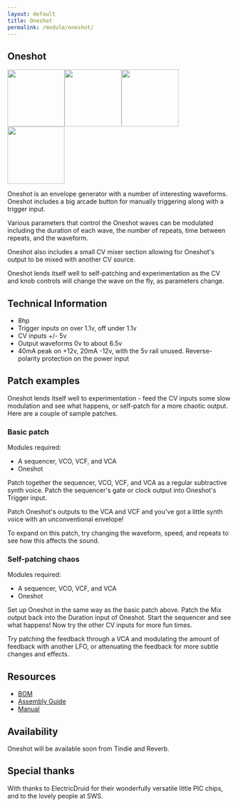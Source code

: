 ```yaml
---
layout: default
title: Oneshot
permalink: /module/oneshot/
---
```


## Oneshot

<a href="../../images/oneshot/oneshot-front.jpg" target="_blank"><img title="" src="../../images/oneshot/oneshot-front-thumb.jpg" alt="" height="128" width="128"></a><a href="../../images/oneshot/oneshot-side.jpg" target="_blank"><img src="../../images/oneshot/oneshot-side-thumb.jpg" height="128" width="128" /></a><a href="../../images/oneshot/oneshot-rear.jpg" target="_blank"><img src="../../images/oneshot/oneshot-rear-thumb.jpg" height="128" width="128" /></a><a href="../../images/oneshot/oneshot-pcbs.jpg" target="_blank"><img src="../../images/oneshot/oneshot-pcbs-thumb.jpg" height="128" width="128" /></a>

Oneshot is an envelope generator with a number of interesting waveforms. Oneshot includes a big arcade button for manually triggering along with a trigger input.

Various parameters that control the Oneshot waves can be modulated including the duration of each wave, the number of repeats, time between repeats, and the waveform.

Oneshot also includes a small CV mixer section allowing for Oneshot's output to be mixed with another CV source.

Oneshot lends itself well to self-patching and experimentation as the CV and knob controls will change the wave on the fly, as parameters change.

<!-- {% include youtube.html id="Zvx0Bf0yH-E" %} -->

<!-- {% include youtube.html id="Z_jfuflqjoc" %} -->

## Technical Information

- 8hp
- Trigger inputs on over 1.1v, off under 1.1v
- CV inputs +/- 5v
- Output waveforms 0v to about 6.5v
- 40mA peak on +12v, 20mA -12v, with the 5v rail unused. Reverse-polarity protection on the power input

## Patch examples

Oneshot lends itself well to experimentation - feed the CV inputs some slow modulation and see what happens, or self-patch for a more chaotic output. Here are a couple of sample patches.

### Basic patch

Modules required:

- A sequencer, VCO, VCF, and VCA
- Oneshot

Patch together the sequencer, VCO, VCF, and VCA as a regular subtractive synth voice. Patch the sequencer's gate or clock output into Oneshot's Trigger input. 

Patch Oneshot's outputs to the VCA and VCF and you've got a little synth voice with an unconventional envelope! 

To expand on this patch, try changing the waveform, speed, and repeats to see how this affects the sound.

### Self-patching chaos

Modules required:

- A sequencer, VCO, VCF, and VCA
- Oneshot

Set up Oneshot in the same way as the basic patch above. Patch the Mix output back into the Duration input of Oneshot. Start the sequencer and see what happens! Now try the other CV inputs for more fun times.

Try patching the feedback through a VCA and modulating the amount of feedback with another LFO, or attenuating the feedback for more subtle changes and effects.

## Resources

- [BOM](https://github.com/tpcarlson/synth-diy/blob/main/oneshot/BOM.md)
- [Assembly Guide](https://github.com/tpcarlson/synth-diy/blob/main/oneshot/ASSEMBLY.md)
- [Manual](https://github.com/tpcarlson/synth-diy/blob/main/oneshot/MANUAL.md)

## Availability

Oneshot will be available soon from Tindie and Reverb.

<!-- Sycamore is available as a [kit from Tindie](https://www.tindie.com/products/divergentwaves/sycamore/), or as a built module on [Reverb](https://reverb.com/uk/item/80138906-divergent-waves-sycamore). -->

## Special thanks

With thanks to ElectricDruid for their wonderfully versatile little PIC chips, and to the lovely people at SWS.